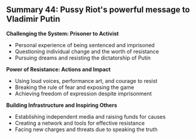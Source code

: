 ## Summary 44: Pussy Riot's powerful message to Vladimir Putin

**Challenging the System: Prisoner to Activist**

- Personal experience of being sentenced and imprisoned
- Questioning individual change and the worth of resistance
- Pursuing dreams and resisting the dictatorship of Putin

**Power of Resistance: Actions and Impact**

- Using loud voices, performance art, and courage to resist
- Breaking the rule of fear and exposing the game
- Achieving freedom of expression despite imprisonment

**Building Infrastructure and Inspiring Others**

- Establishing independent media and raising funds for causes
- Creating a network and tools for effective resistance
- Facing new charges and threats due to speaking the truth